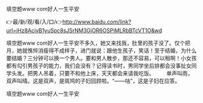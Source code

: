 填空题www com好人一生平安

👉最/新/观/看/入/口/👉http://www.baidu.com/link?url=jHz8AcivB1yuSpc8sJSrNM3GjOR6OSPiMLRbBTcVT1O&wd

填空题www com好人一生平安不多久，她又来找我，肚里的孩子没了。仅个把月，她就憔悴消瘦得不成样子，进门就说：跟他生孩子，笑话！至于结婚，为什么要结婚？三分钟可以换一个男人。要和男人散步，那还不容易，可以租啊！小女孩都有勾引男孩子的能力，我们会没有？记得读书时，男同学坐后排都会没事扯女同学头发。把男人吊着，只要不和他上床，天天都会来请我吃饭。
　　单声叫雨，双声叫晴。这是双声，是斑鸠的子妇回顾啦。“——咕”，这是子妇在应答。


填空题www com好人一生平安
